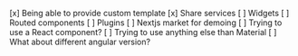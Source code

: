 [x] Being able to provide custom template
[x] Share services
[ ] Widgets
[ ] Routed components
[ ] Plugins
[ ] Nextjs market for demoing
[ ] Trying to use a React component?
[ ] Trying to use anything else than Material
[ ] What about different angular version?
